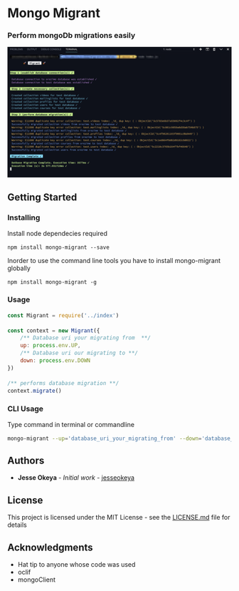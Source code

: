 # Mongo Migrant
### Perform mongoDb migrations easily


![](/images/screenshot.png)

## Getting Started

### Installing

Install node dependecies required

```
npm install mongo-migrant --save
```

Inorder to use the command line tools you have to install mongo-migrant globally

```
npm install mongo-migrant -g
```

### Usage

```js
const Migrant = require('../index')

const context = new Migrant({
    /** Database uri your migrating from  **/
    up: process.env.UP,
    /** Database uri our migrating to **/
    down: process.env.DOWN
})

/** performs database migration **/
context.migrate()
```` 

### CLI Usage

Type command in terminal or commandline

```sh
mongo-migrant --up='database_uri_your_migrating_from' --down='database_uri_your_migrating_to'
```

## Authors
* **Jesse Okeya** - *Initial work* - [jesseokeya](https://github.com/jesseokeya)

## License

This project is licensed under the MIT License - see the [LICENSE.md](LICENSE.md) file for details

## Acknowledgments
* Hat tip to anyone whose code was used
* oclif 
* mongoClient
